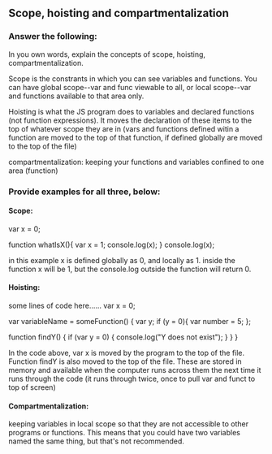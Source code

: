 ## Scope, hoisting and compartmentalization

### Answer the following:
In you own words, explain the concepts of scope, hoisting, compartmentalization.

Scope is the constrants in which you can see variables and functions. You can have global scope--var and func viewable to all, or local scope--var and functions available to that area only.

Hoisting is what the JS program does to variables and declared functions (not function expressions). It moves the declaration of these items to the top of whatever scope they are in (vars and functions defined witin a function are moved to the top of that function, if defined globally are moved to the top of the file)

compartmentalization: keeping your functions and variables confined to one area (function)

### Provide examples for all three, below:

#### Scope:

var x = 0;

function whatIsX(){
  var x = 1;
  console.log(x);
}
console.log(x);

in this example x is defined globally as 0, and locally as 1. inside the function x will be 1, but the console.log outside the function will return 0.



#### Hoisting:

some lines of code here......
var x = 0;

var variableName = someFunction() {
  var y;
  if (y = 0){
    var number = 5;
  };

  function findY() {
    if (var y = 0) {
      console.log("Y does not exist");
    }
  }
}

In the code above, var x is moved by the program to the top of the file. Function findY is also moved to the top of the file. These are stored in memory and available when the computer runs across them the next time it runs through the code (it runs through twice, once to pull var and funct to top of screen)

#### Compartmentalization:
keeping variables in local scope so that they are not accessible to other programs or functions. This means that you could have two variables named the same thing, but that's not recommended.
